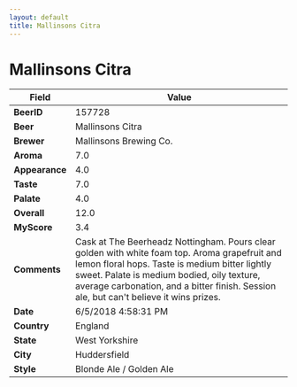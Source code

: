 ```yaml
---
layout: default
title: Mallinsons Citra
---
```


# Mallinsons Citra

| Field         | Value     |
|---------------|-----------|
| **BeerID** | 157728 |
| **Beer** | Mallinsons Citra |
| **Brewer** | Mallinsons Brewing Co. |
| **Aroma** | 7.0 |
| **Appearance** | 4.0 |
| **Taste** | 7.0 |
| **Palate** | 4.0 |
| **Overall** | 12.0 |
| **MyScore** | 3.4 |
| **Comments** | Cask at The Beerheadz Nottingham. Pours clear golden with white foam top. Aroma grapefruit and lemon floral hops. Taste is medium bitter lightly sweet. Palate is medium bodied, oily texture, average carbonation, and a bitter finish. Session ale, but can&#39;t believe it wins prizes. |
| **Date** | 6/5/2018 4:58:31 PM |
| **Country** | England |
| **State** | West Yorkshire |
| **City** | Huddersfield |
| **Style** | Blonde Ale / Golden Ale |
